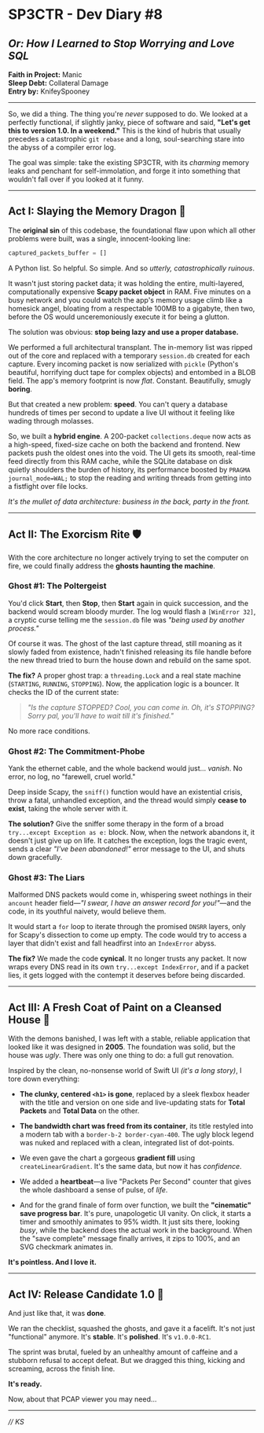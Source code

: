 # SP3CTR - Dev Diary #8
## *Or: How I Learned to Stop Worrying and Love SQL*

**Faith in Project:** Manic  
**Sleep Debt:** Collateral Damage  
**Entry by:** KnifeySpooney

---

So, we did a thing. The thing you're *never* supposed to do. We looked at a perfectly functional, if slightly janky, piece of software and said, **"Let's get this to version 1.0. In a weekend."** This is the kind of hubris that usually precedes a catastrophic `git rebase` and a long, soul-searching stare into the abyss of a compiler error log.

The goal was simple: take the existing SP3CTR, with its *charming* memory leaks and penchant for self-immolation, and forge it into something that wouldn't fall over if you looked at it funny.

---

## Act I: Slaying the Memory Dragon 🐉

The **original sin** of this codebase, the foundational flaw upon which all other problems were built, was a single, innocent-looking line:

```python
captured_packets_buffer = []
```

A Python list. So helpful. So simple. And so *utterly, catastrophically ruinous*.

It wasn't just storing packet data; it was holding the entire, multi-layered, computationally expensive **Scapy packet object** in RAM. Five minutes on a busy network and you could watch the app's memory usage climb like a homesick angel, bloating from a respectable 100MB to a gigabyte, then two, before the OS would unceremoniously execute it for being a glutton.

The solution was obvious: **stop being lazy and use a proper database.**

We performed a full architectural transplant. The in-memory list was ripped out of the core and replaced with a temporary `session.db` created for each capture. Every incoming packet is now serialized with `pickle` (Python's beautiful, horrifying duct tape for complex objects) and entombed in a BLOB field. The app's memory footprint is now *flat*. Constant. Beautifully, smugly **boring**.

But that created a new problem: **speed**. You can't query a database hundreds of times per second to update a live UI without it feeling like wading through molasses.

So, we built a **hybrid engine**. A 200-packet `collections.deque` now acts as a high-speed, fixed-size cache on both the backend and frontend. New packets push the oldest ones into the void. The UI gets its smooth, real-time feed directly from this RAM cache, while the SQLite database on disk quietly shoulders the burden of history, its performance boosted by `PRAGMA journal_mode=WAL;` to stop the reading and writing threads from getting into a fistfight over file locks.

*It's the mullet of data architecture: business in the back, party in the front.*

---

## Act II: The Exorcism Rite 🛡️

With the core architecture no longer actively trying to set the computer on fire, we could finally address the **ghosts haunting the machine**.

### Ghost #1: The Poltergeist

You'd click **Start**, then **Stop**, then **Start** again in quick succession, and the backend would scream bloody murder. The log would flash a `[WinError 32]`, a cryptic curse telling me the `session.db` file was *"being used by another process."*

Of course it was. The ghost of the last capture thread, still moaning as it slowly faded from existence, hadn't finished releasing its file handle before the new thread tried to burn the house down and rebuild on the same spot.

**The fix?** A proper ghost trap: a `threading.Lock` and a real state machine (`STARTING`, `RUNNING`, `STOPPING`). Now, the application logic is a bouncer. It checks the ID of the current state:

> *"Is the capture STOPPED? Cool, you can come in. Oh, it's STOPPING? Sorry pal, you'll have to wait till it's finished."*

No more race conditions.

### Ghost #2: The Commitment-Phobe

Yank the ethernet cable, and the whole backend would just... *vanish*. No error, no log, no "farewell, cruel world."

Deep inside Scapy, the `sniff()` function would have an existential crisis, throw a fatal, unhandled exception, and the thread would simply **cease to exist**, taking the whole server with it.

**The solution?** Give the sniffer some therapy in the form of a broad `try...except Exception as e:` block. Now, when the network abandons it, it doesn't just give up on life. It catches the exception, logs the tragic event, sends a clear *"I've been abandoned!"* error message to the UI, and shuts down gracefully.

### Ghost #3: The Liars

Malformed DNS packets would come in, whispering sweet nothings in their `ancount` header field—*"I swear, I have an answer record for you!"*—and the code, in its youthful naivety, would believe them.

It would start a `for` loop to iterate through the promised `DNSRR` layers, only for Scapy's dissection to come up empty. The code would try to access a layer that didn't exist and fall headfirst into an `IndexError` abyss.

**The fix?** We made the code **cynical**. It no longer trusts any packet. It now wraps every DNS read in its own `try...except IndexError`, and if a packet lies, it gets logged with the contempt it deserves before being discarded.

---

## Act III: A Fresh Coat of Paint on a Cleansed House 🎨

With the demons banished, I was left with a stable, reliable application that looked like it was designed in **2005**. The foundation was solid, but the house was *ugly*. There was only one thing to do: a full gut renovation.

Inspired by the clean, no-nonsense world of Swift UI *(it's a long story)*, I tore down everything:

- **The clunky, centered `<h1>` is gone**, replaced by a sleek flexbox header with the title and version on one side and live-updating stats for **Total Packets** and **Total Data** on the other.

- **The bandwidth chart was freed from its container**, its title restyled into a modern tab with a `border-b-2 border-cyan-400`. The ugly block legend was nuked and replaced with a clean, integrated list of dot-points.

- We even gave the chart a gorgeous **gradient fill** using `createLinearGradient`. It's the same data, but now it has *confidence*.

- We added a **heartbeat**—a live "Packets Per Second" counter that gives the whole dashboard a sense of pulse, of *life*.

- And for the grand finale of form over function, we built the **"cinematic" save progress bar**. It's pure, unapologetic UI vanity. On click, it starts a timer and smoothly animates to 95% width. It just sits there, looking *busy*, while the backend does the actual work in the background. When the "save complete" message finally arrives, it zips to 100%, and an SVG checkmark animates in.

**It's pointless. And I love it.**

---

## Act IV: Release Candidate 1.0 🏁

And just like that, it was **done**.

We ran the checklist, squashed the ghosts, and gave it a facelift. It's not just "functional" anymore. It's **stable**. It's **polished**. It's `v1.0.0-RC1`.

The sprint was brutal, fueled by an unhealthy amount of caffeine and a stubborn refusal to accept defeat. But we dragged this thing, kicking and screaming, across the finish line.

**It's ready.**

Now, about that PCAP viewer you may need...

---

*// KS*

